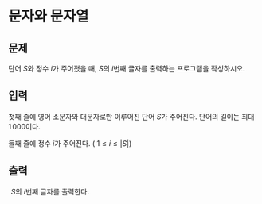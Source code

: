 # 문자와 문자열
## 문제
단어 
$S$와 정수 
$i$가 주어졌을 때, 
$S$의 
$i$번째 글자를 출력하는 프로그램을 작성하시오.

## 입력
첫째 줄에 영어 소문자와 대문자로만 이루어진 단어 
$S$가 주어진다. 단어의 길이는 최대 
$1\,000$이다.

둘째 줄에 정수 
$i$가 주어진다. (
$1 \le i \le \left|S\right|$)

## 출력
 
$S$의 
$i$번째 글자를 출력한다.
